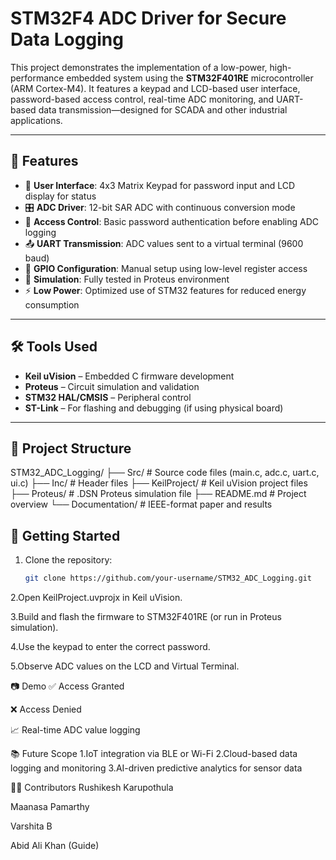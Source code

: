 # STM32F4 ADC Driver for Secure Data Logging

This project demonstrates the implementation of a low-power, high-performance embedded system using the **STM32F401RE** microcontroller (ARM Cortex-M4). It features a keypad and LCD-based user interface, password-based access control, real-time ADC monitoring, and UART-based data transmission—designed for SCADA and other industrial applications.

---

## 🔧 Features

- 🧠 **User Interface**: 4x3 Matrix Keypad for password input and LCD display for status
- 🎛️ **ADC Driver**: 12-bit SAR ADC with continuous conversion mode
- 🔐 **Access Control**: Basic password authentication before enabling ADC logging
- 📤 **UART Transmission**: ADC values sent to a virtual terminal (9600 baud)
- 🔌 **GPIO Configuration**: Manual setup using low-level register access
- 🧪 **Simulation**: Fully tested in Proteus environment
- ⚡ **Low Power**: Optimized use of STM32 features for reduced energy consumption

---

## 🛠️ Tools Used

- **Keil uVision** – Embedded C firmware development  
- **Proteus** – Circuit simulation and validation  
- **STM32 HAL/CMSIS** – Peripheral control  
- **ST-Link** – For flashing and debugging (if using physical board)

---

## 📁 Project Structure
STM32_ADC_Logging/
├── Src/ # Source code files (main.c, adc.c, uart.c, ui.c)
├── Inc/ # Header files
├── KeilProject/ # Keil uVision project files
├── Proteus/ # .DSN Proteus simulation file
├── README.md # Project overview
└── Documentation/ # IEEE-format paper and results


## 🚀 Getting Started

1. Clone the repository:
   ```bash
   git clone https://github.com/your-username/STM32_ADC_Logging.git
   
2.Open KeilProject.uvprojx in Keil uVision.

3.Build and flash the firmware to STM32F401RE (or run in Proteus simulation).

4.Use the keypad to enter the correct password.

5.Observe ADC values on the LCD and Virtual Terminal.

📷 Demo
✅ Access Granted

❌ Access Denied

📈 Real-time ADC value logging

📚 Future Scope
1.IoT integration via BLE or Wi-Fi
2.Cloud-based data logging and monitoring
3.AI-driven predictive analytics for sensor data

👨‍💻 Contributors
Rushikesh Karupothula

Maanasa Pamarthy

Varshita B

Abid Ali Khan (Guide)






